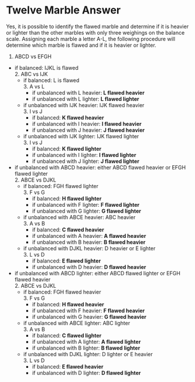 # Twelve Marble Answer

Yes, it is possible to identify the flawed marble and determine if it is 
heavier or lighter than the other marbles with only three weighings on the 
balance scale. Assigning each marble a letter A-L, the following procedure will 
determine which marble is flawed and if it is heavier or lighter.

1. ABCD vs EFGH  
  * if balanced: IJKL is flawed  
    2. ABC vs IJK  
      * if balanced: L is flawed  
        3. A vs L  
          * if unbalanced with L heavier: **L flawed heavier**  
          * if unbalanced with L lighter: **L flawed lighter**  
      * if unbalanced with IJK heavier: IJK flawed heavier  
        3. I vs J  
          * if balanced: **K flawed heavier**  
          * if unbalanced with I heavier: **I flawed heavier**  
          * if unbalanced with J heavier: **J flawed heavier**  
      * if unbalanced with IJK lighter: IJK flawed lighter  
        3. I vs J  
          * if balanced: **K flawed lighter**  
          * if unbalanced with I lighter: **I flawed lighter**  
          * if unbalanced with J lighter: **J flawed lighter**  
  * if unbalanced with ABCD heavier: either ABCD flawed heavier or EFGH flawed lighter  
    2. ABCE vs DJKL  
      * if balanced: FGH flawed lighter  
        3. F vs G  
          * if balanced: **H flawed lighter**  
          * if unbalanced with F lighter: **F flawed lighter**  
          * if unbalanced with G lighter: **G flawed lighter**  
      * if unbalanced with ABCE heavier: ABC heavier  
        3. A vs B  
          * if balanced: **C flawed heavier**  
          * if unbalanced with A heavier: **A flawed heavier**  
          * if unbalanced with B heavier: **B flawed heavier**  
      * if unbalanced with DJKL heavier: D heavier or E lighter  
        3. L vs D  
          * if balanced: **E flawed lighter**  
          * if unbalanced with D heavier: **D flawed heavier**  
  * if unbalanced with ABCD lighter: either ABCD flawed lighter or EFGH flawed heavier  
    2. ABCE vs DJKL  
      * if balanced: FGH flawed heavier  
        3. F vs G  
          * if balanced: **H flawed heavier**  
          * if unbalanced with F heavier: **F flawed heavier**  
          * if unbalanced with G heavier: **G flawed heavier**  
      * if unbalanced with ABCE lighter: ABC lighter  
        3. A vs B  
          * if balanced: **C flawed lighter**  
          * if unbalanced with A lighter: **A flawed lighter**  
          * if unbalanced with B lighter: **B flawed lighter**  
      * if unbalanced with DJKL lighter: D lighter or E heavier  
        3. L vs D  
          * if balanced: **E flawed heavier**  
          * if unbalanced with D lighter: **D flawed lighter**  
